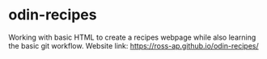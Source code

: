 # odin-recipes
Working with basic HTML to create a recipes webpage while also learning the basic git workflow.
Website link: https://ross-ap.github.io/odin-recipes/

